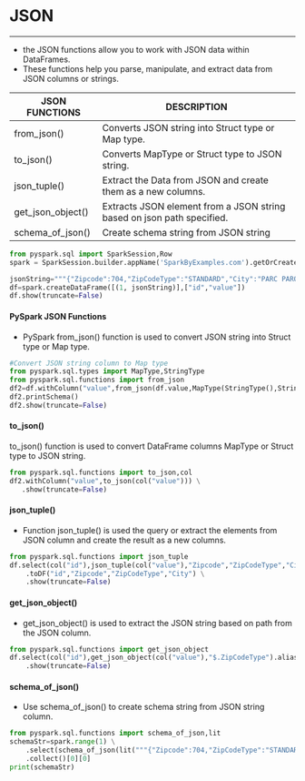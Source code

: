 # JSON

---
* the JSON functions allow you to work with JSON data within DataFrames. 
* These functions help you parse, manipulate, and extract data from JSON columns or strings.

| JSON FUNCTIONS	       | DESCRIPTION                                                            |
|-----------------------|------------------------------------------------------------------------|
| from_json()	          | Converts JSON string into Struct type or Map type.                     |
 | to_json()	            | Converts MapType or Struct type to JSON string.                        |
 | json_tuple()          | 	Extract the Data from JSON and create them as a new columns.          |
 | get_json_object()	    | Extracts JSON element from a JSON string based on json path specified. |
 | schema_of_json()      | 	Create schema string from JSON string                                 |
```python
from pyspark.sql import SparkSession,Row
spark = SparkSession.builder.appName('SparkByExamples.com').getOrCreate()

jsonString="""{"Zipcode":704,"ZipCodeType":"STANDARD","City":"PARC PARQUE","State":"PR"}"""
df=spark.createDataFrame([(1, jsonString)],["id","value"])
df.show(truncate=False)
```
####  PySpark JSON Functions
* PySpark from_json() function is used to convert JSON string into Struct type or Map type.
```python
#Convert JSON string column to Map type
from pyspark.sql.types import MapType,StringType
from pyspark.sql.functions import from_json
df2=df.withColumn("value",from_json(df.value,MapType(StringType(),StringType())))
df2.printSchema()
df2.show(truncate=False)
```
#### to_json()
to_json() function is used to convert DataFrame columns MapType or Struct type to JSON string.
```python
from pyspark.sql.functions import to_json,col
df2.withColumn("value",to_json(col("value"))) \
   .show(truncate=False)
```
#### json_tuple()
* Function json_tuple() is used the query or extract the elements from JSON column and create the result as a new columns.
```python
from pyspark.sql.functions import json_tuple
df.select(col("id"),json_tuple(col("value"),"Zipcode","ZipCodeType","City")) \
    .toDF("id","Zipcode","ZipCodeType","City") \
    .show(truncate=False)
```
#### get_json_object()
* get_json_object() is used to extract the JSON string based on path from the JSON column.
```python
from pyspark.sql.functions import get_json_object
df.select(col("id"),get_json_object(col("value"),"$.ZipCodeType").alias("ZipCodeType")) \
    .show(truncate=False)
```
#### schema_of_json()
* Use schema_of_json() to create schema string from JSON string column.
```python
from pyspark.sql.functions import schema_of_json,lit
schemaStr=spark.range(1) \
    .select(schema_of_json(lit("""{"Zipcode":704,"ZipCodeType":"STANDARD","City":"PARC PARQUE","State":"PR"}"""))) \
    .collect()[0][0]
print(schemaStr)
```
